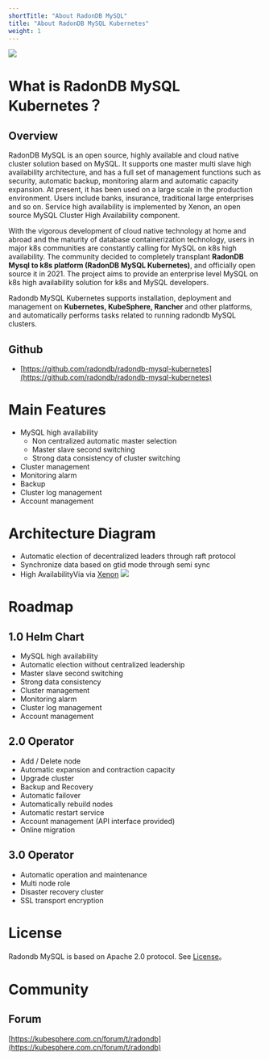 ```yaml
---
shortTitle: "About RadonDB MySQL"
title: "About RadonDB MySQL Kubernetes"
weight: 1
---
```

![](https://dbg-files.pek3b.qingstor.com/radondb_website/news/211102_RadonDB%20MySQL%20on%20K8s%202.1.0%20%E5%8F%91%E5%B8%83%EF%BC%81/2.jpg)

# What is RadonDB MySQL Kubernetes？
## Overview
RadonDB MySQL is an open source, highly available and cloud native cluster solution based on MySQL. It supports one master multi slave high availability architecture, and has a full set of management functions such as security, automatic backup, monitoring alarm and automatic capacity expansion. At present, it has been used on a large scale in the production environment. Users include banks, insurance, traditional large enterprises and so on. Service high availability is implemented by Xenon, an open source MySQL Cluster High Availability component.

With the vigorous development of cloud native technology at home and abroad and the maturity of database containerization technology, users in major k8s communities are constantly calling for MySQL on k8s high availability. The community decided to completely transplant **RadonDB Mysql to k8s platform (RadonDB MySQL Kubernetes)**, and officially open source it in 2021. The project aims to provide an enterprise level MySQL on k8s high availability solution for k8s and MySQL developers.

Radondb MySQL Kubernetes supports installation, deployment and management on **Kubernetes, KubeSphere, Rancher** and other platforms, and automatically performs tasks related to running radondb MySQL clusters.

## Github

* [https://github.com/radondb/radondb-mysql-kubernetes](https://github.com/radondb/radondb-mysql-kubernetes)

# Main Features
- MySQL high availability
    - Non centralized automatic master selection
    - Master slave second switching
    - Strong data consistency of cluster switching
- Cluster management
- Monitoring alarm
- Backup
- Cluster log management
- Account management


# Architecture Diagram
- Automatic election of decentralized leaders through raft protocol
- Synchronize data based on gtid mode through semi sync
- High AvailabilityVia via [Xenon](https://github.com/radondb/xenon)
![](https://dbg-files.pek3b.qingstor.com/radondb_website/post/211108_MySQL%20Operator%2001%20%7C%20%E6%9E%B6%E6%9E%84%E8%AE%BE%E8%AE%A1%E6%A6%82%E8%A7%88/3.jpg)

# Roadmap

## 1.0 Helm Chart

- MySQL high availability
- Automatic election without centralized leadership
- Master slave second switching
- Strong data consistency
- Cluster management
- Monitoring alarm
- Cluster log management
- Account management

## 2.0 Operator

- Add / Delete node
- Automatic expansion and contraction capacity
- Upgrade cluster
- Backup and Recovery
- Automatic failover
- Automatically rebuild nodes
- Automatic restart service
- Account management (API interface provided)
- Online migration

## 3.0 Operator

- Automatic operation and maintenance
- Multi node role
- Disaster recovery cluster
- SSL transport encryption

# License
Radondb MySQL is based on Apache 2.0 protocol. See [License](https://github.com/radondb/radondb-mysql-kubernetes/blob/main/LICENSE)。

# Community

## Forum
[https://kubesphere.com.cn/forum/t/radondb](https://kubesphere.com.cn/forum/t/radondb)

